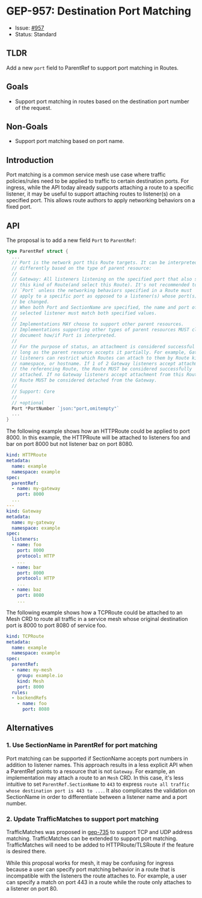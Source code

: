 # GEP-957: Destination Port Matching

* Issue: [#957](https://github.com/kubernetes-sigs/gateway-api/issues/957)
* Status: Standard

## TLDR

Add a new `port` field to ParentRef to support port matching in Routes.

## Goals

* Support port matching in routes based on the destination port number of the
  request.

## Non-Goals

* Support port matching based on port name.

## Introduction

Port matching is a common service mesh use case where traffic policies/rules
need to be applied to traffic to certain destination ports. For ingress, while
the API today already supports attaching a route to a specific listener, it may
be useful to support attaching routes to listener(s) on a specified port. This
allows route authors to apply networking behaviors on a fixed port.

## API

The proposal is to add a new field `Port` to `ParentRef`:

```go
type ParentRef struct {
  ...
  // Port is the network port this Route targets. It can be interpreted
  // differently based on the type of parent resource:
  //
  // Gateway: All listeners listening on the specified port that also support
  // this kind of Route(and select this Route). It's not recommended to set
  // `Port` unless the networking behaviors specified in a Route must
  // apply to a specific port as opposed to a listener(s) whose port(s) may
  // be changed.
  // When both Port and SectionName are specified, the name and port of the
  // selected listener must match both specified values.
  //
  // Implementations MAY choose to support other parent resources.
  // Implementations supporting other types of parent resources MUST clearly
  // document how/if Port is interpreted.
  //
  // For the purpose of status, an attachment is considered successful as
  // long as the parent resource accepts it partially. For example, Gateway
  // listeners can restrict which Routes can attach to them by Route kind,
  // namespace, or hostname. If 1 of 2 Gateway listeners accept attachment from
  // the referencing Route, the Route MUST be considered successfully
  // attached. If no Gateway listeners accept attachment from this Route, the
  // Route MUST be considered detached from the Gateway.
  //
  // Support: Core
  //
  // +optional
  Port *PortNumber `json:"port,omitempty"`
  ...
}
```

The following example shows how an HTTPRoute could be applied to port 8000. In
this example, the HTTPRoute will be attached to listeners foo and bar on port
8000 but not listener baz on port 8080.
```yaml
kind: HTTPRoute
metadata:
  name: example
  namespace: example
spec:
  parentRef:
  - name: my-gateway
    port: 8000
  ...
---
kind: Gateway
metadata:
  name: my-gateway
  namespace: example
spec:
  listeners:
  - name: foo
    port: 8000
    protocol: HTTP
    ...
  - name: bar
    port: 8000
    protocol: HTTP
    ...
  - name: baz
    port: 8080
    ...
```

The following example shows how a TCPRoute could be attached to an Mesh CRD to
route all traffic in a service mesh whose original destination port is 8000 to
port 8080 of service foo.
```yaml
kind: TCPRoute
metadata:
  name: example
  namespace: example
spec:
  parentRef:
  - name: my-mesh
    group: example.io
    kind: Mesh
    port: 8000
  rules:
  - backendRefs
    - name: foo
      port: 8080
```

## Alternatives
### 1. Use SectionName in ParentRef for port matching
Port matching can be supported if SectionName accepts port numbers in addition
to listener names. This approach results in a less explicit API when a ParentRef
points to a resource that is not `Gateway`. For example, an implementation may
attach a route to an `Mesh` CRD. In this case, it's less intuitive to set
`ParentRef.SectionName` to `443` to express `route all traffic whose destination
port is 443 to ...`. It also complicates the validation on SectionName in order
to differentiate between a listener name and a port number.

### 2. Update TrafficMatches to support port matching
TrafficMatches was proposed in
[gep-735](../gep-735/index.md) to support TCP and UDP
address matching. TrafficMatches can be extended to support port matching.
TrafficMatches will need to be added to HTTPRoute/TLSRoute if the feature is
desired there.

While this proposal works for mesh, it may be confusing for ingress because a
user can specify port matching behavior in a route that is incompatible with
the listeners the route attaches to. For example, a user can specify a match
on port 443 in a route while the route only attaches to a listener on port 80.
